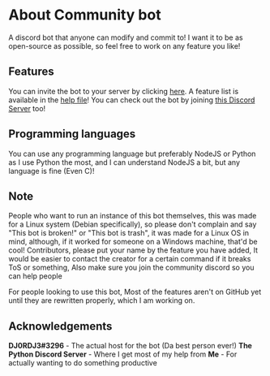 # About Community bot
A discord bot that anyone can modify and commit to! I want it to be as open-source as possible, so feel free to work on any feature you like!

## Features
You can invite the bot to your server by clicking [here](https://discordapp.com/oauth2/authorize?client_id=610225885093691467&scope=bot&permissions=8).
A feature list is available in the [help file](https://github.com/IpProxyNeon/Community-discord-bot/blob/master/help.txt)!
You can check out the bot by joining [this Discord Server](https://discord.gg/zF8z7ar) too!

## Programming languages
You can use any programming language but preferably NodeJS or Python as I use Python the most, and I can understand NodeJS a bit, but any language is fine (Even C)! 

## Note
People who want to run an instance of this bot themselves, this was made for a Linux system (Debian specifically), so please don't complain and say "This bot is broken!" or "This bot is trash", it was made for a Linux OS in mind, although, if it worked for someone on a Windows machine, that'd be cool!
Contributors, please put your name by the feature you have added, It would be easier to contact the creator for a certain command if it breaks ToS or something, Also make sure you join the community discord so you can help people

For people looking to use this bot, Most of the features aren't on GitHub yet until they are rewritten properly, which I am working on.

## Acknowledgements
**DJ0RDJ3#3296** - The actual host for the bot (Da best person ever!)
**The Python Discord Server** - Where I get most of my help from
**Me** - For actually wanting to do something productive
